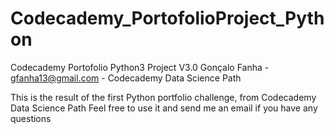 # Codecademy_PortofolioProject_Python

Codecademy Portofolio Python3 Project
V3.0 Gonçalo Fanha - gfanha13@gmail.com - Codecademy Data Science Path

This is the result of the first Python portfolio challenge, from Codecademy Data Science Path
Feel free to use it and send me an email if you have any questions
